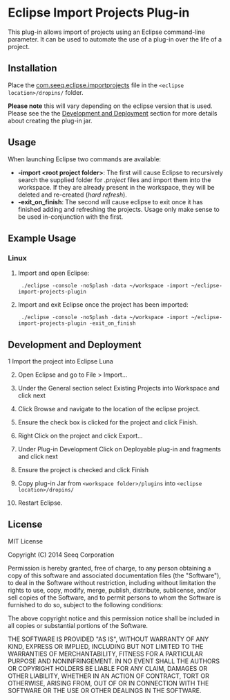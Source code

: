 # Eclipse Import Projects Plug-in

This plug-in allows import of projects using an Eclipse command-line parameter. It can be used to automate the use of a plug-in over the life of a project.

## Installation

Place the [com.seeq.eclipse.importprojects](jar/com.seeq.eclipse.importprojects_1.1.0.jar) file in the `<eclipse location>/dropins/` folder.

**Please note** this will vary depending on the eclipse version that is used. Please see the the [Development and Deployment](#development-and-deployment) section for more details about creating the plug-in jar.

## Usage

When launching Eclipse two commands are available:

* **-import \<root project folder\>**: The first will cause Eclipse to recursively search the supplied folder for *.project* files and import them into the workspace. If they are already present in the workspace, they will be deleted and re-created (*hard refresh*).
* **-exit_on_finish**: The second will cause eclipse to exit once it has finished adding and refreshing the projects. Usage only make sense to be used in-conjunction with the first. 

## Example Usage

### Linux

1. Import and open Eclipse:

        ./eclipse -console -noSplash -data ~/workspace -import ~/eclipse-import-projects-plugin

2. Import and exit Eclipse once the project has been imported:

        ./eclipse -console -noSplash -data ~/workspace -import ~/eclipse-import-projects-plugin -exit_on_finish

## Development and Deployment

1 Import the project into Eclipse Luna

2. Open Eclipse and go to File > Import...

3. Under the General section select Existing Projects into Workspace and click next

4. Click Browse and navigate to the location of the eclipse project.

5. Ensure the check box is clicked for the project and click Finish.

6. Right Click on the project and click Export...

7. Under Plug-in Development Click on Deployable plug-in and fragments and click next

8. Ensure the project is checked and click Finish

9. Copy plug-in Jar from `<workspace folder>/plugins` into `<eclipse location>/dropins/`

10. Restart Eclipse.

## License

MIT License

Copyright (C) 2014 Seeq Corporation


Permission is hereby granted, free of charge, to any person obtaining a copy of this software and associated documentation files (the "Software"), to deal in the Software without restriction, including without limitation the rights to use, copy, modify, merge, publish, distribute, sublicense, and/or sell copies of the Software, and to permit persons to whom the Software is furnished to do so, subject to the following conditions:

The above copyright notice and this permission notice shall be included in all copies or substantial portions of the Software.

THE SOFTWARE IS PROVIDED "AS IS", WITHOUT WARRANTY OF ANY KIND, EXPRESS OR IMPLIED, INCLUDING BUT NOT LIMITED TO THE WARRANTIES OF MERCHANTABILITY, FITNESS FOR A PARTICULAR PURPOSE AND NONINFRINGEMENT. IN NO EVENT SHALL THE AUTHORS OR COPYRIGHT HOLDERS BE LIABLE FOR ANY CLAIM, DAMAGES OR OTHER LIABILITY, WHETHER IN AN ACTION OF CONTRACT, TORT OR OTHERWISE, ARISING FROM, OUT OF OR IN CONNECTION WITH THE SOFTWARE OR THE USE OR OTHER DEALINGS IN THE SOFTWARE.
